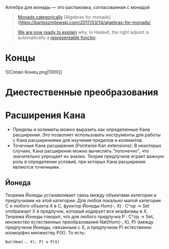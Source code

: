 
Алгебра для монады — это распаковка, согласованная с монадой
> [Monads categorically](https://bartoszmilewski.com/2016/12/27/monads-categorically/)
> [Algebras for monads](https://bartoszmilewski.com/2017/03/14/algebras-for-monads/




>[We are now ready to explain](https://bartoszmilewski.com/2016/04/18/adjunctions/#:~:text=We%20are%20now%20ready%20to%20explain%20why%2C%20in%20Haskell%2C%20the%20right%20adjoint%20is%20automatically%20a%20representable%20functor.) why, in Haskell, the right adjoint is automatically a [representable functor](https://bartoszmilewski.com/2015/07/29/representable-functors/).

# Концы

![[Слово Конец.png|1000]]


# Диестественные преобразования


# Расширения Кана

- Пределы и колимиты можно выразить как определенные Кана расширения.  Это позволяет использовать инструменты для работы с Кана расширениями для изучения пределов и колимитов. 
- Точечные Кана расширения (Pointwise Kan extensions):  В некоторых случаях, Кана расширения можно вычислять "поточечно", что значительно упрощает их анализ. Теория предпучков играет важную роль в определении условий, при которых Кана расширения являются точечными.


## Йонеда

 Теорема Йонеды устанавливает связь между объектами категории и предпучками на этой категории.  Для любой локально малой категории C и любого объекта X в C, функтор Йонеды Hom(-, X) : C^op -> Set отображает X в предпучок, который кодирует все морфизмы в X.  Теорема Йонеды говорит, что для любого предпучка P : C^op -> Set, множество естественных преобразований Nat(Hom(-, X), P) (между предпучком Йонеды, связанным с X, и предпучком P) естественно изоморфно множеству P(X).  То есть:

    Nat(Hom(-, X), P) ≅ P(X)
